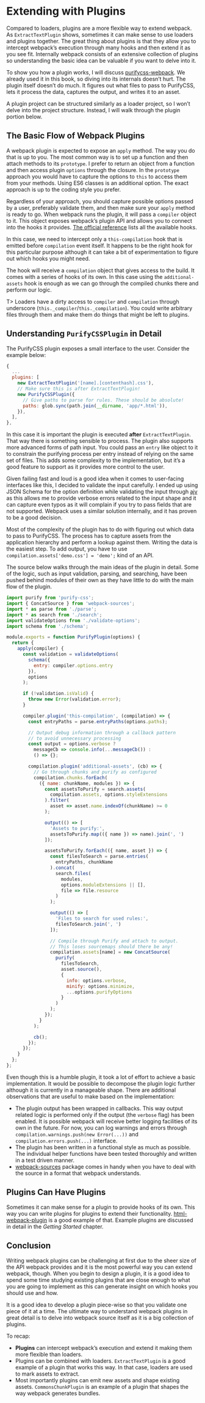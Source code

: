 # Extending with Plugins

Compared to loaders, plugins are a more flexible way to extend webpack. As `ExtractTextPlugin` shows, sometimes it can make sense to use loaders and plugins together. The great thing about plugins is that they allow you to intercept webpack’s execution through many hooks and then extend it as you see fit. Internally webpack consists of an extensive collection of plugins so understanding the basic idea can be valuable if you want to delve into it.

To show you how a plugin works, I will discuss [purifycss-webpack](https://www.npmjs.com/package/purifycss-webpack). We already used it in this book, so diving into its internals doesn’t hurt. The plugin itself doesn’t do much. It figures out what files to pass to PurifyCSS, lets it process the data, captures the output, and writes it to an asset.

A plugin project can be structured similarly as a loader project, so I won’t delve into the project structure. Instead, I will walk through the plugin portion below.

## The Basic Flow of Webpack Plugins

A webpack plugin is expected to expose an `apply` method. The way you do that is up to you. The most common way is to set up a function and then attach methods to its `prototype`. I prefer to return an object from a function and then access plugin `options` through the closure. In the `prototype` approach you would have to capture the options to `this` to access them from your methods. Using ES6 classes is an additional option. The exact approach is up to the coding style you prefer.

Regardless of your approach, you should capture possible options passed by a user, preferably validate them, and then make sure your `apply` method is ready to go. When webpack runs the plugin, it will pass a `compiler` object to it. This object exposes webpack’s plugin API and allows you to connect into the hooks it provides. [The official reference](https://webpack.js.org/pluginsapi/compiler/) lists all the available hooks.

In this case, we need to intercept only a `this-compilation` hook that is emitted before `compilation` event itself. It happens to be the right hook for this particular purpose although it can take a bit of experimentation to figure out which hooks you might need.

The hook will receive a `compilation` object that gives access to the build. It comes with a series of hooks of its own. In this case using the `additional-assets` hook is enough as we can go through the compiled chunks there and perform our logic.

T> Loaders have a dirty access to `compiler` and `compilation` through underscore (`this._compiler`/`this._compilation`). You could write arbitrary files through them and make them do things that might be left to plugins.

## Understanding `PurifyCSSPlugin` in Detail

The PurifyCSS plugin exposes a small interface to the user. Consider the example below:

```javascript
{
  ...
  plugins: [
    new ExtractTextPlugin('[name].[contenthash].css'),
    // Make sure this is after ExtractTextPlugin!
    new PurifyCSSPlugin({
      // Give paths to parse for rules. These should be absolute!
      paths: glob.sync(path.join(__dirname, 'app/*.html')),
    }),
  ],
},
```

In this case it is important the plugin is executed **after** `ExtractTextPlugin`. That way there is something sensible to process. The plugin also supports more advanced forms of path input. You could pass an `entry` like object to it to constrain the purifying process per entry instead of relying on the same set of files. This adds some complexity to the implementation, but it’s a good feature to support as it provides more control to the user.

Given failing fast and loud is a good idea when it comes to user-facing interfaces like this, I decided to validate the input carefully. I ended up using JSON Schema for the option definition while validating the input through [ajv](https://www.npmjs.com/package/ajv) as this allows me to provide verbose errors related to the input shape and it can capture even typos as it will complain if you try to pass fields that are not supported. Webpack uses a similar solution internally, and it has proven to be a good decision.

Most of the complexity of the plugin has to do with figuring out which data to pass to PurifyCSS. The process has to capture assets from the application hierarchy and perform a lookup against them. Writing the data is the easiest step. To add output, you have to use `compilation.assets['demo.css'] = 'demo';` kind of an API.

The source below walks through the main ideas of the plugin in detail. Some of the logic, such as input validation, parsing, and searching, have been pushed behind modules of their own as they have little to do with the main flow of the plugin.

```javascript
import purify from 'purify-css';
import { ConcatSource } from 'webpack-sources';
import * as parse from './parse';
import * as search from './search';
import validateOptions from './validate-options';
import schema from './schema';

module.exports = function PurifyPlugin(options) {
  return {
    apply(compiler) {
      const validation = validateOptions(
        schema({
          entry: compiler.options.entry
        }),
        options
      );

      if (!validation.isValid) {
        throw new Error(validation.error);
      }

      compiler.plugin('this-compilation', (compilation) => {
        const entryPaths = parse.entryPaths(options.paths);

        // Output debug information through a callback pattern
        // to avoid unnecessary processing
        const output = options.verbose ?
          messageCb => console.info(...messageCb()) :
          () => {};

        compilation.plugin('additional-assets', (cb) => {
          // Go through chunks and purify as configured
          compilation.chunks.forEach(
            ({ name: chunkName, modules }) => {
              const assetsToPurify = search.assets(
                compilation.assets, options.styleExtensions
              ).filter(
                asset => asset.name.indexOf(chunkName) >= 0
              );

              output(() => [
                'Assets to purify:',
                assetsToPurify.map(({ name }) => name).join(', ')
              ]);

              assetsToPurify.forEach(({ name, asset }) => {
                const filesToSearch = parse.entries(
                  entryPaths, chunkName
                ).concat(
                  search.files(
                    modules,
                    options.moduleExtensions || [],
                    file => file.resource
                  )
                );

                output(() => [
                  'Files to search for used rules:',
                  filesToSearch.join(', ')
                ]);

                // Compile through Purify and attach to output.
                // This loses sourcemaps should there be any!
                compilation.assets[name] = new ConcatSource(
                  purify(
                    filesToSearch,
                    asset.source(),
                    {
                      info: options.verbose,
                      minify: options.minimize,
                      ...options.purifyOptions
                    }
                  )
                );
              });
            }
          );

          cb();
        });
      });
    }
  };
};
```

Even though this is a humble plugin, it took a lot of effort to achieve a basic implementation. It would be possible to decompose the plugin logic further although it is currently in a manageable shape. There are additional observations that are useful to make based on the implementation:

* The plugin output has been wrapped in callbacks. This way output related logic is performed only if the output (the `verbose` flag) has been enabled. It is possible webpack will receive better logging facilities of its own in the future. For now, you can log warnings and errors through `compilation.warnings.push(new Error(...))` and `compilation.errors.push(...)` interface.
* The plugin has been written in a functional style as much as possible. The individual helper functions have been tested thoroughly and written in a test driven manner.
* [webpack-sources](https://www.npmjs.com/package/webpack-sources) package comes in handy when you have to deal with the source in a format that webpack understands.

## Plugins Can Have Plugins

Sometimes it can make sense for a plugin to provide hooks of its own. This way you can write plugins for plugins to extend their functionality. [html-webpack-plugin](https://www.npmjs.com/package/html-webpack-plugin) is a good example of that. Example plugins are discussed in detail in the *Getting Started* chapter.

## Conclusion

Writing webpack plugins can be challenging at first due to the sheer size of the API webpack provides and it is the most powerful way you can extend webpack, though. When you begin to design a plugin, it is a good idea to spend some time studying existing plugins that are close enough to what you are going to implement as this can generate insight on which hooks you should use and how.

It is a good idea to develop a plugin piece-wise so that you validate one piece of it at a time. The ultimate way to understand webpack plugins in great detail is to delve into webpack source itself as it is a big collection of plugins.

To recap:

* **Plugins** can intercept webpack’s execution and extend it making them more flexible than loaders.
* Plugins can be combined with loaders. `ExtractTextPlugin` is a good example of a plugin that works this way. In that case, loaders are used to mark assets to extract.
* Most importantly plugins can emit new assets and shape existing assets. `CommonsChunkPlugin` is an example of a plugin that shapes the way webpack generates bundles.
